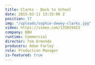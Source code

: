 ```yaml
---
title: Clarks - Back to School
date: 2015-03-11 13:35:00 Z
position: 17
img: "/uploads/sophie-dewey-clarks.jpg"
video: https://vimeo.com/133019423
company: BBH
runtime: Commercial
director: Tom Ormonde
producers: Adam Farley
role: Production Manager
is-featured: true
---
```



